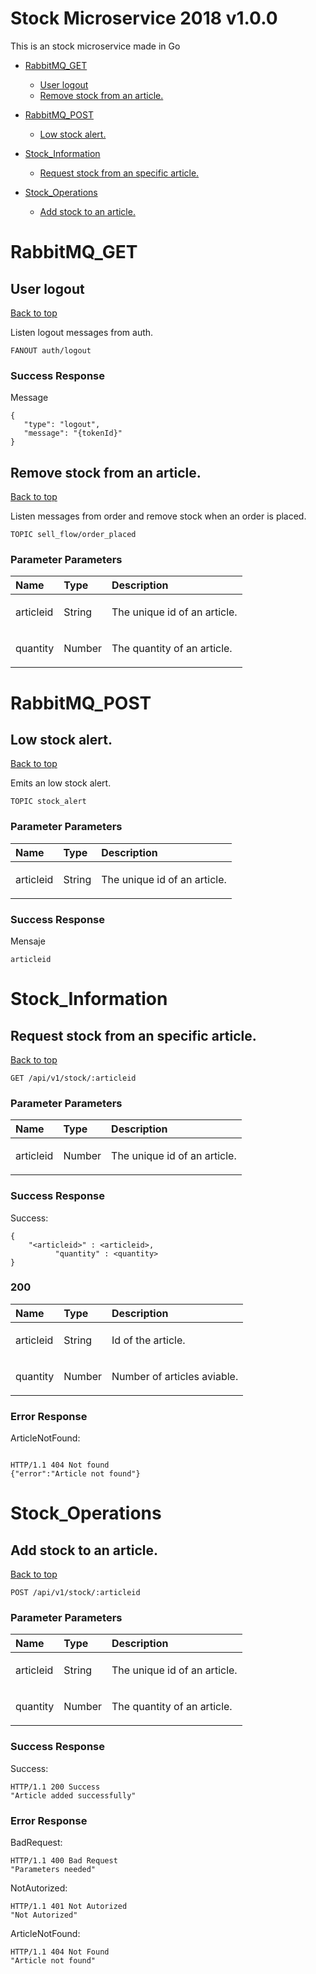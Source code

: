<a name="top"></a>
# Stock Microservice 2018 v1.0.0

This is an stock microservice made in Go

- [RabbitMQ_GET](#rabbitmq_get)
	- [User logout](#user-logout)
	- [Remove stock from an article.](#remove-stock-from-an-article.)
	
- [RabbitMQ_POST](#rabbitmq_post)
	- [Low stock alert.](#low-stock-alert.)
	
- [Stock_Information](#stock_information)
	- [Request stock from an specific article.](#request-stock-from-an-specific-article.)
	
- [Stock_Operations](#stock_operations)
	- [Add stock to an article.](#add-stock-to-an-article.)
	


# <a name='rabbitmq_get'></a> RabbitMQ_GET

## <a name='user-logout'></a> User logout
[Back to top](#top)

<p>Listen logout messages from auth.</p>

	FANOUT auth/logout





### Success Response

Message

```
{
   "type": "logout",
   "message": "{tokenId}"
}
```


## <a name='remove-stock-from-an-article.'></a> Remove stock from an article.
[Back to top](#top)

<p>Listen messages from order and remove stock when an order is placed.</p>

	TOPIC sell_flow/order_placed





### Parameter Parameters

| Name     | Type       | Description                           |
|:---------|:-----------|:--------------------------------------|
|  articleid | String | <p>The unique id of an article.</p>|
|  quantity | Number | <p>The quantity of an article.</p>|




# <a name='rabbitmq_post'></a> RabbitMQ_POST

## <a name='low-stock-alert.'></a> Low stock alert.
[Back to top](#top)

<p>Emits an low stock alert.</p>

	TOPIC stock_alert





### Parameter Parameters

| Name     | Type       | Description                           |
|:---------|:-----------|:--------------------------------------|
|  articleid | String | <p>The unique id of an article.</p>|


### Success Response

Mensaje

```
articleid
```


# <a name='stock_information'></a> Stock_Information

## <a name='request-stock-from-an-specific-article.'></a> Request stock from an specific article.
[Back to top](#top)



	GET /api/v1/stock/:articleid





### Parameter Parameters

| Name     | Type       | Description                           |
|:---------|:-----------|:--------------------------------------|
|  articleid | Number | <p>The unique id of an article.</p>|


### Success Response

Success:

```
{
    "<articleid>" : <articleid>,
		  "quantity" : <quantity>
}
```

### 200

| Name     | Type       | Description                           |
|:---------|:-----------|:--------------------------------------|
|  articleid | String | <p>Id of the article.</p>|
|  quantity | Number | <p>Number of articles aviable.</p>|

### Error Response

ArticleNotFound:

```

HTTP/1.1 404 Not found
{"error":"Article not found"}
```
# <a name='stock_operations'></a> Stock_Operations

## <a name='add-stock-to-an-article.'></a> Add stock to an article.
[Back to top](#top)



	POST /api/v1/stock/:articleid





### Parameter Parameters

| Name     | Type       | Description                           |
|:---------|:-----------|:--------------------------------------|
|  articleid | String | <p>The unique id of an article.</p>|
|  quantity | Number | <p>The quantity of an article.</p>|


### Success Response

Success:

```
HTTP/1.1 200 Success
"Article added successfully"
```


### Error Response

BadRequest:

```
HTTP/1.1 400 Bad Request
"Parameters needed"
```
NotAutorized:

```
HTTP/1.1 401 Not Autorized
"Not Autorized"
```
ArticleNotFound:

```
HTTP/1.1 404 Not Found
"Article not found"
```
